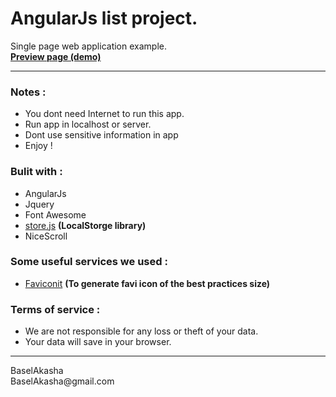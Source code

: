 # AngularJs list project. #
Single page web application example. <br>
**[Preview page (demo)](https://baselakasha.github.io/angular_List/)**
<hr>

### Notes : ###

* You dont need Internet to run this app.
* Run app in localhost or server. 
* Dont use sensitive information in app
* Enjoy ! 
### Bulit with : ###
* AngularJs
* Jquery
* Font Awesome 
* [store.js](https://github.com/marcuswestin/store.js) **(LocalStorge library)**
* NiceScroll 
### Some useful services we used : ###
* [Faviconit](http://faviconit.com) **(To generate favi icon of the best practices size)**

### Terms of service : ###
* We are not responsible for any loss or theft of your data.
* Your data will save in your browser. 
<hr>
BaselAkasha <br>
BaselAkasha@gmail.com

